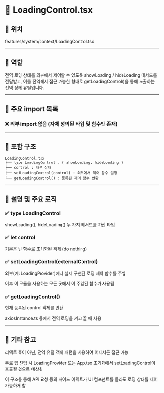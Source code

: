 # 📄 LoadingControl.tsx
## 📁 위치
features/system/context/LoadingControl.tsx

---

## 🧭 역할
전역 로딩 상태를 외부에서 제어할 수 있도록 showLoading / hideLoading 메서드를 전달받고,
이를 전역에서 접근 가능한 형태로 getLoadingControl()을 통해 노출하는 전역 상태 유틸입니다.

---

## 🔗 주요 import 목록
### ❌ 외부 import 없음 (자체 정의된 타입 및 함수만 존재)

---

## 🧩 포함 구조
```text
LoadingControl.tsx
├── type LoadingControl : { showLoading, hideLoading }
├── control : 내부 상태
├── setLoadingControl(control) : 외부에서 제어 함수 설정
└── getLoadingControl() : 등록된 제어 함수 반환
```
---

## 📝 설명 및 주요 로직
### ✅ type LoadingControl
showLoading(), hideLoading() 두 가지 메서드를 가진 타입

### ✅ let control
기본은 빈 함수로 초기화된 객체 (do nothing)

### ✅ setLoadingControl(externalControl)
외부(예: LoadingProvider)에서 실제 구현된 로딩 제어 함수를 주입

이후 이 모듈을 사용하는 모든 곳에서 이 주입된 함수가 사용됨

### ✅ getLoadingControl()
현재 등록된 control 객체를 반환

axiosInstance.ts 등에서 전역 로딩을 켜고 끌 때 사용

---

## 📌 기타 참고
리액트 훅이 아닌, 전역 유틸 객체 패턴을 사용하여 어디서든 접근 가능

주로 앱 진입 시 LoadingProvider 또는 App.tsx 초기화에서 setLoadingControl이 호출될 것으로 예상됨

이 구조를 통해 API 요청 등의 사이드 이펙트가 UI 컴포넌트를 몰라도 로딩 상태를 제어 가능하게 함

